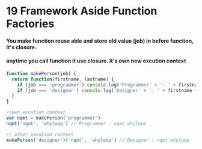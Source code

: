 # 19 Framework Aside Function Factories

#### You make function reuse able and store old value (job) in before function, It's closure.

#### anytime you call function it use closure. it's own new excution context 

```javascript
function makePerson(job) {
  return function(firstname, lastname) {
    if (job === 'programmer') console.log('Programmer' + ': ' + firstname + ' ' + lastname)
    if (job === 'designer') console.log('Designer' + ': ' + firstname + ' ' + lastname)
  }
}

//Own excution context
var nqmt = makePerson('programmer')
nqmt('nqmt', 'whyloop') // Programmer : nqmt whyloop

// other excution context
makePerson('designer')('nqmt', 'whyloop') // Designer : nqmt whyloop
```
